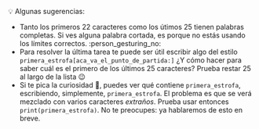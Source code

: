 :bulb: Algunas sugerencias: 

* Tanto los primeros 22 caracteres como los útimos 25 tienen palabras completas. Si ves alguna palabra cortada, es porque no estás usando los límites correctos. :person_gesturing_no: 
* Para resolver la última tarea te puede ser útil escribir algo del estilo `primera_estrofa[aca_va_el_punto_de_partida:]` ¿Y cómo hacer para saber cuál es el primero de los últimos 25 caracteres? Prueba restar 25 al largo de la lista :wink:
* Si te pica la curiosidad :honeybee:, puedes ver qué contiene `primera_estrofa`, escribiendo, simplemente, `primera_estrofa`. El problema es que se verá mezclado con varios caracteres _extraños_. Prueba usar entonces `print(primera_estrofa)`. No te preocupes: ya hablaremos de esto en breve. 
